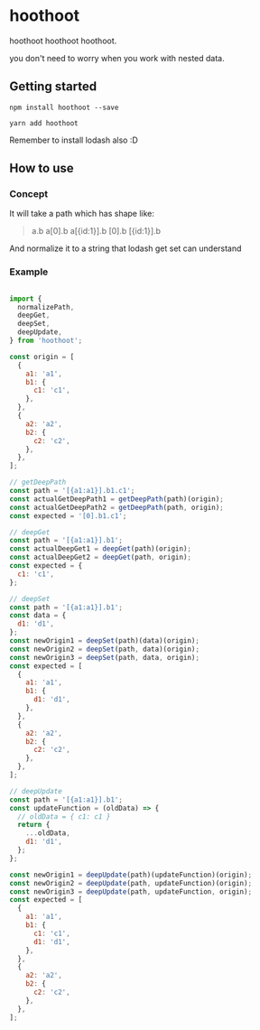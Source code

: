 # hoothoot

hoothoot hoothoot hoothoot.

you don't need to worry when you work with nested data.

## Getting started

```
npm install hoothoot --save

```

```
yarn add hoothoot

```

Remember to install lodash also :D

## How to use

### Concept

It will take a path which has shape like:

> a.b
> a[0].b
> a[{id:1}].b
> [0].b
> [{id:1}].b

And normalize it to a string that lodash get set can understand

### Example

```javascript

import {
  normalizePath,
  deepGet,
  deepSet,
  deepUpdate,
} from 'hoothoot';

const origin = [
  {
    a1: 'a1',
    b1: {
      c1: 'c1',
    },
  },
  {
    a2: 'a2',
    b2: {
      c2: 'c2',
    },
  },
];

// getDeepPath
const path = '[{a1:a1}].b1.c1';
const actualGetDeepPath1 = getDeepPath(path)(origin);
const actualGetDeepPath2 = getDeepPath(path, origin);
const expected = '[0].b1.c1';

// deepGet
const path = '[{a1:a1}].b1';
const actualDeepGet1 = deepGet(path)(origin);
const actualDeepGet2 = deepGet(path, origin);
const expected = {
  c1: 'c1',
};

// deepSet
const path = '[{a1:a1}].b1';
const data = {
  d1: 'd1',
};
const newOrigin1 = deepSet(path)(data)(origin);
const newOrigin2 = deepSet(path, data)(origin);
const newOrigin3 = deepSet(path, data, origin);
const expected = [
  {
    a1: 'a1',
    b1: {
      d1: 'd1',
    },
  },
  {
    a2: 'a2',
    b2: {
      c2: 'c2',
    },
  },
];

// deepUpdate
const path = '[{a1:a1}].b1';
const updateFunction = (oldData) => {
  // oldData = { c1: c1 }
  return {
    ...oldData,
    d1: 'd1',
  };
};

const newOrigin1 = deepUpdate(path)(updateFunction)(origin);
const newOrigin2 = deepUpdate(path, updateFunction)(origin);
const newOrigin3 = deepUpdate(path, updateFunction, origin);
const expected = [
  {
    a1: 'a1',
    b1: {
      c1: 'c1',
      d1: 'd1',
    },
  },
  {
    a2: 'a2',
    b2: {
      c2: 'c2',
    },
  },
];


```
